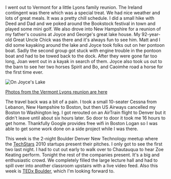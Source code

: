 I went out to Vermont for a little Lyons family reunion. The Ireland contingent was there which was a special treat. We had nice weather and lots of great meals. It was a pretty chill schedule. I did a small hike with Deed and Dad and we poked around the Bookstock festival in town and played some mini golf. We also drove into New Hampshire for a reunion of my father's cousins at Joyce and George's great lake house. My 92-year-old Great Uncle Chick was there and it's always fun to see him. Matt and I did some kayaking around the lake and Joyce took folks out on her pontoon boat. Sadly the second group got stuck with engine trouble in the pontoon boat and had to be towed back to the dock. After they were gone far too long, Joan went out in a kayak in search of them. Joyce also took us out to the barn to see her two horses Spirit and Bo, and Caoimhe road a horse for the first time ever.

![On Joyce's Lake](/photos/vermont_august_2010/12_NH_lake.jpg)

[Photos from the Vermont Lyons reunion are here](/app/photos?gallery=vermont_august_2010)

The travel back was a bit of a pain. I took a small 10-seater Cessna from Lebanon, New Hampshire to Boston, but then US Airways cancelled my Boston to Washington leg. I got rerouted on an AirTrain flight to Denver but it didn't leave until about six hours later. So door to door it took me 16 hours to get home. Thankfully Google provides free wifi in Boston Logan so I was able to get some work done on a side project while I was there.

This week is the 2-night Boulder Denver New Technology meetup where the [TechStars](http://www.techstars.org) 2010 startups present their pitches. I only got to see the first two last night. I had to cut out early to walk over to Chautauqua to hear Zoe Keating perform. Tonight the rest of the companies present. It's a big and enthusiastic crowd. We completely filled the large lecture hall and had to spill over into another classroom upstairs with a live video feed. Also this week is [TEDx Boulder](http://www.tedxboulder.com), which I'm looking forward to.